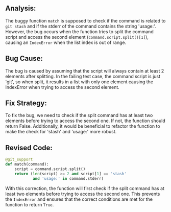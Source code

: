 ## Analysis:
The buggy function `match` is supposed to check if the command is related to `git stash` and if the stderr of the command contains the string 'usage:'. However, the bug occurs when the function tries to split the command script and access the second element (`command.script.split()[1]`), causing an `IndexError` when the list index is out of range.

## Bug Cause:
The bug is caused by assuming that the script will always contain at least 2 elements after splitting. In the failing test case, the command script is just 'git', so when split, it results in a list with only one element causing the IndexError when trying to access the second element.

## Fix Strategy:
To fix the bug, we need to check if the split command has at least two elements before trying to access the second one. If not, the function should return False. Additionally, it would be beneficial to refactor the function to make the check for 'stash' and 'usage:' more robust.

## Revised Code:
```python
@git_support
def match(command):
    script = command.script.split()
    return (len(script) >= 2 and script[1] == 'stash'
            and 'usage:' in command.stderr)
```

With this correction, the function will first check if the split command has at least two elements before trying to access the second one. This prevents the `IndexError` and ensures that the correct conditions are met for the function to return `True`.